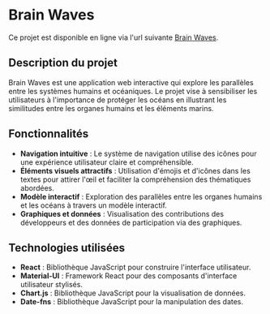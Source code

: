 # Brain Waves

Ce projet est disponible en ligne via l'url suivante [Brain Waves](https://profound-sopapillas-72e32b.netlify.app/home).

## Description du projet

Brain Waves est une application web interactive qui explore les parallèles entre les systèmes humains et océaniques. Le projet vise à sensibiliser les utilisateurs à l'importance de protéger les océans en illustrant les similitudes entre les organes humains et les éléments marins.

## Fonctionnalités

- **Navigation intuitive** : Le système de navigation utilise des icônes pour une expérience utilisateur claire et compréhensible.
- **Éléments visuels attractifs** : Utilisation d'émojis et d'icônes dans les textes pour attirer l'œil et faciliter la compréhension des thématiques abordées.
- **Modèle interactif** : Exploration des parallèles entre les organes humains et les océans à travers un modèle interactif.
- **Graphiques et données** : Visualisation des contributions des développeurs et des données de participation via des graphiques.

## Technologies utilisées

- **React** : Bibliothèque JavaScript pour construire l'interface utilisateur.
- **Material-UI** : Framework React pour des composants d'interface utilisateur stylisés.
- **Chart.js** : Bibliothèque JavaScript pour la visualisation de données.
- **Date-fns** : Bibliothèque JavaScript pour la manipulation des dates.